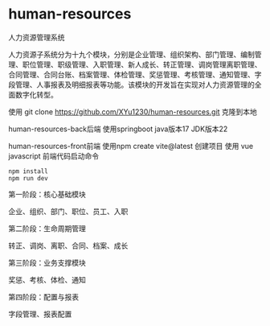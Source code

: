 # human-resources
人力资源管理系统

人力资源子系统分为十九个模块，分别是企业管理、组织架构、部门管理、编制管理、职位管理、职级管理、入职管理、新人成长、转正管理、调岗管理离职管理、合同管理、合同台账、档案管理、体检管理、奖惩管理、考核管理、通知管理、字段管理、人事报表及明细报表等功能。该模块的开发旨在实现对人力资源管理的全面数字化转型。

使用
git clone https://github.com/XYu1230/human-resources.git
克隆到本地

human-resources-back后端
使用springboot java版本17 JDK版本22

human-resources-front前端
使用npm create vite@latest 创建项目 
使用 vue javascript
前端代码启动命令

```
npm install
npm run dev
```


第一阶段：核心基础模块

企业、组织、部门、职位、员工、入职

第二阶段：生命周期管理

转正、调岗、离职、合同、档案、成长

第三阶段：业务支撑模块

奖惩、考核、体检、通知

第四阶段：配置与报表

字段管理、报表配置
